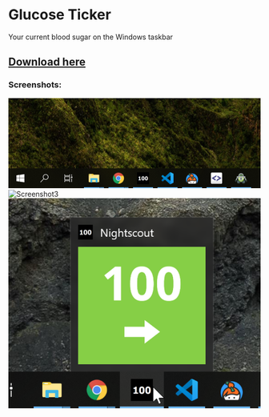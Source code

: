 # Glucose Ticker

Your current blood sugar on the Windows taskbar

## [Download here](https://github.com/nielsmaerten/glucose-ticker/releases)

### Screenshots:
![Screenshot1](/assets/screenshot1.png)
![Screenshot3](/assets/screenshot3.png)
![Screenshot2](/assets/screenshot2.png)